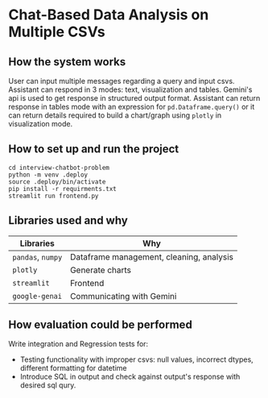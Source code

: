 # Chat-Based Data Analysis on Multiple CSVs

## How the system works
User can input multiple messages regarding a query and input csvs. Assistant can respond in 3 modes: text, visualization and tables. Gemini's api is used to get response in structured output format. Assistant can return response in tables mode with an expression for `pd.Dataframe.query()` or it can return details required to build a chart/graph using `plotly` in visualization mode.

## How to set up and run the project
```
cd interview-chatbot-problem
python -m venv .deploy
source .deploy/bin/activate
pip install -r requirments.txt
streamlit run frontend.py
```
## Libraries used and why
| Libraries | Why |
| --- | --- |
|`pandas`, `numpy` | Dataframe management, cleaning, analysis |
|`plotly` | Generate charts |
|`streamlit` | Frontend |
|`google-genai` | Communicating with Gemini |

## How evaluation could be performed
Write integration and Regression tests for:
- Testing functionality with improper csvs: null values, incorrect dtypes, different formatting for datetime
- Introduce SQL in output and check against output's response with desired sql qury.